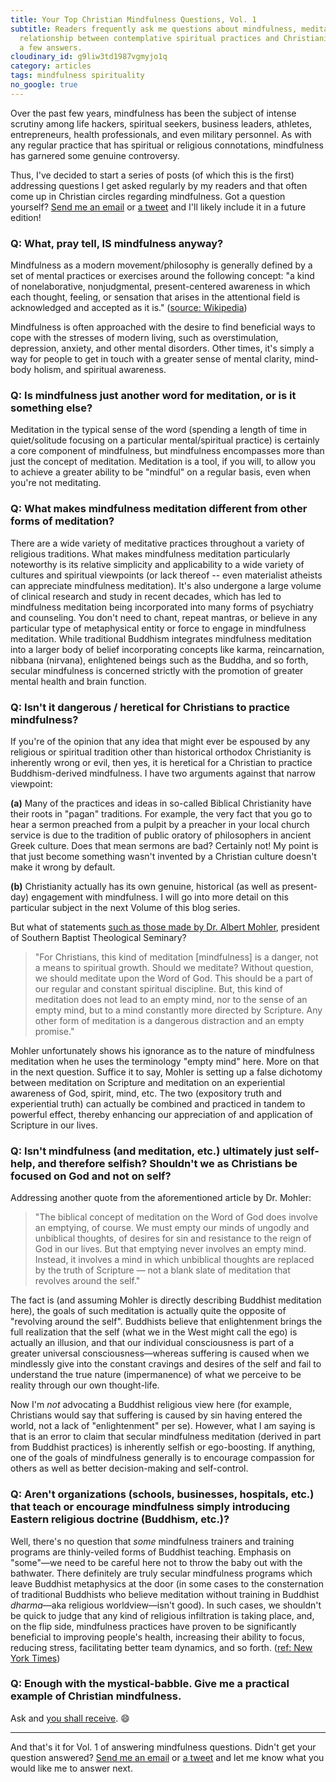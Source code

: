 ```yaml
---
title: Your Top Christian Mindfulness Questions, Vol. 1
subtitle: Readers frequently ask me questions about mindfulness, meditation, and the
  relationship between contemplative spiritual practices and Christianity. Here are
  a few answers.
cloudinary_id: g9liw3td1987vgmyjo1q
category: articles
tags: mindfulness spirituality
no_google: true
---
```


Over the past few years, mindfulness has been the subject of intense scrutiny among life hackers, spiritual seekers, business leaders, athletes, entrepreneurs, health professionals, and even military personnel. As with any regular practice that has spiritual or religious connotations, mindfulness has garnered some genuine controversy.

Thus, I've decided to start a series of posts (of which this is the first) addressing questions I get asked regularly by my readers and that often come up in Christian circles regarding mindfulness. Got a question yourself? [Send me an email](mailto:jared@jaredwhite.com) or [a tweet](https://twitter.com/intent/tweet?text=Question%20on%20Christian%20Mindfulness&via=jaredcwhite) and I'll likely include it in a future edition!

### Q: What, pray tell, IS mindfulness anyway?

Mindfulness as a modern movement/philosophy is generally defined by a set of mental practices or exercises around the following concept: "a kind of nonelaborative, nonjudgmental, present-centered awareness in which each thought, feeling, or sensation that arises in the attentional field is acknowledged and accepted as it is." ([source: Wikipedia](https://en.wikipedia.org/wiki/Mindfulness#cite_note-61))

Mindfulness is often approached with the desire to find beneficial ways to cope with the stresses of modern living, such as overstimulation, depression, anxiety, and other mental disorders. Other times, it's simply a way for people to get in touch with a greater sense of mental clarity, mind-body holism, and spiritual awareness.

### Q: Is mindfulness just another word for meditation, or is it something else?

Meditation in the typical sense of the word (spending a length of time in quiet/solitude focusing on a particular mental/spiritual practice) is certainly a core component of mindfulness, but mindfulness encompasses more than just the concept of meditation. Meditation is a tool, if you will, to allow you to achieve a greater ability to be "mindful" on a regular basis, even when you're not meditating.

### Q: What makes mindfulness meditation different from other forms of meditation?

There are a wide variety of meditative practices throughout a variety of religious traditions. What makes mindfulness meditation particularly noteworthy is its relative simplicity and applicability to a wide variety of cultures and spiritual viewpoints (or lack thereof -- even materialist atheists can appreciate mindfulness meditation). It's also undergone a large volume of clinical research and study in recent decades, which has led to mindfulness meditation being incorporated into many forms of psychiatry and counseling. You don't need to chant, repeat mantras, or believe in any particular type of metaphysical entity or force to engage in mindfulness meditation. While traditional Buddhism integrates mindfulness meditation into a larger body of belief incorporating concepts like karma, reincarnation, nibbana (nirvana), enlightened beings such as the Buddha, and so forth, secular mindfulness is concerned strictly with the promotion of greater mental health and brain function.

### Q: Isn't it dangerous / heretical for Christians to practice mindfulness?

If you're of the opinion that any idea that might ever be espoused by any religious or spiritual tradition other than historical orthodox Christianity is inherently wrong or evil, then yes, it is heretical for a Christian to practice Buddhism-derived mindfulness. I have two arguments against that narrow viewpoint:

**(a)** Many of the practices and ideas in so-called Biblical Christianity have their roots in "pagan" traditions. For example, the very fact that you go to hear a sermon preached from a pulpit by a preacher in your local church service is due to the tradition of public oratory of philosophers in ancient Greek culture. Does that mean sermons are bad? Certainly not! My point is that just become something wasn't invented by a Christian culture doesn't make it wrong by default.

**(b)** Christianity actually has its own genuine, historical (as well as present-day) engagement with mindfulness. I will go into more detail on this particular subject in the next Volume of this blog series.

But what of statements [such as those made by Dr. Albert Mohler](http://www.albertmohler.com/2008/11/20/the-empty-promise-of-meditation/), president of  Southern Baptist Theological Seminary?

> "For Christians, this kind of meditation [mindfulness] is a danger, not a means to spiritual growth.  Should we meditate?  Without question, we should meditate upon the Word of God.  This should be a part of our regular and constant spiritual discipline.  But, this kind of meditation does not lead to an empty mind, nor to the sense of an empty mind, but to a mind constantly more directed by Scripture. Any other form of meditation is a dangerous distraction and an empty promise."

Mohler unfortunately shows his ignorance as to the nature of mindfulness meditation when he uses the terminology "empty mind" here. More on that in the next question. Suffice it to say, Mohler is setting up a false dichotomy between meditation on Scripture and meditation on an experiential awareness of God, spirit, mind, etc. The two (expository truth and experiential truth) can actually be combined and practiced in tandem to powerful effect, thereby enhancing our appreciation of and application of Scripture in our lives.

### Q: Isn't mindfulness (and meditation, etc.) ultimately just self-help, and therefore selfish? Shouldn't we as Christians be focused on God and not on self?

 Addressing another quote from the aforementioned article by Dr. Mohler:

> "The biblical concept of meditation on the Word of God does involve an emptying, of course.  We must empty our minds of ungodly and unbiblical thoughts, of desires for sin and resistance to the reign of God in our lives.  But that emptying never involves an empty mind.  Instead, it involves a mind in which unbiblical thoughts are replaced by the truth of Scripture — not a blank slate of meditation that revolves around the self."

The fact is (and assuming Mohler is directly describing Buddhist meditation here), the goals of such meditation is actually quite the opposite of "revolving around the self". Buddhists believe that enlightenment brings the full realization that the self (what we in the West might call the ego) is actually an illusion, and that our individual consciousness is part of a greater universal consciousness—whereas suffering is caused when we mindlessly give into the constant cravings and desires of the self and fail to understand the true nature (impermanence) of what we perceive to be reality through our own thought-life.

Now I'm _not_ advocating a Buddhist religious view here (for example, Christians would say that suffering is caused by sin having entered the world, not a lack of "enlightenment" per se). However, what I am saying is that is an error to claim that secular mindfulness meditation (derived in part from Buddhist practices) is inherently selfish or ego-boosting. If anything, one of the goals of mindfulness generally is to encourage compassion for others as well as better decision-making and self-control.

### Q: Aren't organizations (schools, businesses, hospitals, etc.) that teach or encourage mindfulness simply introducing Eastern religious doctrine (Buddhism, etc.)?

Well, there's no question that _some_ mindfulness trainers and training programs are thinly-veiled forms of Buddhist teaching. Emphasis on "some"—we need to be careful here not to throw the baby out with the bathwater. There definitely are truly secular mindfulness programs which leave Buddhist metaphysics at the door (in some cases to the consternation of traditional Buddhists who believe meditation without training in Buddhist _dharma_—aka religious worldview—isn't good). In such cases, we shouldn't be quick to judge that any kind of religious infiltration is taking place, and, on the flip side, mindfulness practices have proven to be significantly beneficial to improving people's health, increasing their ability to focus, reducing stress, facilitating better team dynamics, and so forth. ([ref: New York Times](http://well.blogs.nytimes.com/2016/02/18/contemplation-therapy/))

### Q: Enough with the mystical-babble. Give me a practical example of Christian mindfulness.

Ask and [you shall receive](/articles/here-is-a-simple-christian-mindfulness-technique-you-can-use-every-day). 😄

----

And that's it for Vol. 1 of answering mindfulness questions. Didn't get your question answered? [Send me an email](mailto:jared@jaredwhite.com) or [a tweet](https://twitter.com/intent/tweet?text=Question%20on%20Christian%20Mindfulness&via=jaredcwhite) and let me know what you would like me to answer next.
